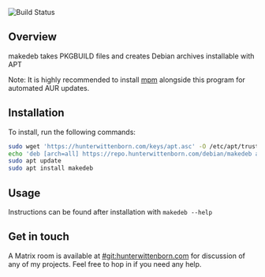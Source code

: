 ![Build Status](https://webhooks.hunterwittenborn.me/static/GitHub/makedeb/build-status.svg)

## Overview ##
makedeb takes PKGBUILD files and creates Debian archives installable with APT

Note: It is highly recommended to install [mpm](https://github.com/hwittenborn/mpm) alongside this program for automated AUR updates.

## Installation ##
To install, run the following commands:
```sh
sudo wget 'https://hunterwittenborn.com/keys/apt.asc' -O /etc/apt/trusted.gpg.d/hwittenborn.asc
echo 'deb [arch=all] https://repo.hunterwittenborn.com/debian/makedeb any main' | sudo tee /etc/apt/sources.list.d/makedeb.list
sudo apt update
sudo apt install makedeb
```

## Usage ##
Instructions can be found after installation with `makedeb --help`

## Get in touch ##
A Matrix room is available at [#git:hunterwittenborn.com](https://matrix.to/#/#git:hunterwittenborn.com) for discussion of any of my projects. Feel free to hop in if you need any help.
